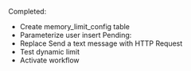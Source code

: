 Completed:
- Create memory_limit_config table
- Parameterize user insert
Pending:
- Replace Send a text message with HTTP Request
- Test dynamic limit
- Activate workflow
